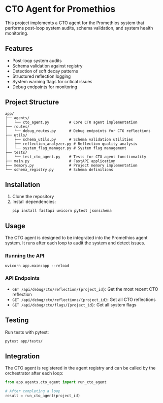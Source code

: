 # CTO Agent for Promethios

This project implements a CTO agent for the Promethios system that performs post-loop system audits, schema validation, and system health monitoring.

## Features

- Post-loop system audits
- Schema validation against registry
- Detection of soft decay patterns
- Structured reflection logging
- System warning flags for critical issues
- Debug endpoints for monitoring

## Project Structure

```
app/
├── agents/
│   └── cto_agent.py         # Core CTO agent implementation
├── routes/
│   └── debug_routes.py      # Debug endpoints for CTO reflections
├── utils/
│   ├── schema_utils.py      # Schema validation utilities
│   ├── reflection_analyzer.py # Reflection quality analysis
│   └── system_flag_manager.py # System flag management
├── tests/
│   └── test_cto_agent.py    # Tests for CTO agent functionality
├── main.py                  # FastAPI application
├── memory.py                # Project memory implementation
└── schema_registry.py       # Schema definitions
```

## Installation

1. Clone the repository
2. Install dependencies:
   ```
   pip install fastapi uvicorn pytest jsonschema
   ```

## Usage

The CTO agent is designed to be integrated into the Promethios agent system. It runs after each loop to audit the system and detect issues.

### Running the API

```
uvicorn app.main:app --reload
```

### API Endpoints

- `GET /api/debug/cto/reflection/{project_id}`: Get the most recent CTO reflection
- `GET /api/debug/cto/reflections/{project_id}`: Get all CTO reflections
- `GET /api/debug/cto/flags/{project_id}`: Get all system flags

## Testing

Run tests with pytest:

```
pytest app/tests/
```

## Integration

The CTO agent is registered in the agent registry and can be called by the orchestrator after each loop:

```python
from app.agents.cto_agent import run_cto_agent

# After completing a loop
result = run_cto_agent(project_id)
```
